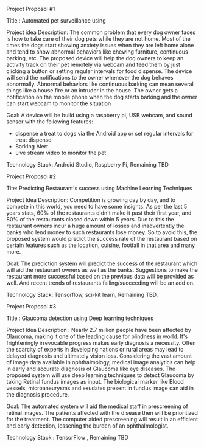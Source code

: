 Project Proposol #1

Title : Automated pet surveillance using 

Project idea Description:
The common problem that every dog owner faces is how to take care of their dog pets while they are not home. Most of the times the dogs start showing anxiety issues when they are left home alone and tend to show abnormal behaviors like chewing furniture, continuous barking, etc.
The proposed device will help the dog owners to keep an activity track on their pet remotely via webcam and feed them by just clicking a button or setting regular intervals for food dispense.
The device will send the notifications to the owner whenever the dog behaves abnormally.
Abnormal behaviors like continuous barking can mean several things like a house fire or an intruder in the house. The owner gets a notification on the mobile phone when the dog starts barking and the owner can start webcam to monitor the situation

Goal:
A device will be build using a raspberry pi, USB webcam, and sound sensor with the following features:
* dispense a treat to dogs via the Android app or set regular intervals for treat dispense.
* Barking Alert
* Live stream video to monitor the pet 

Technology Stack: Android Studio, Raspberry Pi, Remaining TBD

Project Proposol #2

Tite: Predicting Restaurant's success using Machine Learning Techniques

Project Idea Description: 
Competition is growing day by day, and to compete in this world, you need to have some insights. As per the last 5 years stats, 60% of the restaurants didn't make it past their first year, and 80% of the restaurants closed down within 5 years. Due to this the restaurant owners incur a huge amount of losses and inadvertently the banks who lend money to such restaurants lose money.
So to avoid this, the proposed system would predict the success rate of the restaurant based on certain features such as the location, cuisine, footfall in that area and many more.

Goal: 
The prediction system will predict the success of the restaurant which will aid the restaurant owners as well as the banks. Suggestions to make the restaurant more successful based on the previous data will be provided as well. And recent trends of restaurants failing/succeeding will be an add on.

Technology Stack: Tensorflow, sci-kit learn, Remaining TBD.

Project Proposol #3

Title : Glaucoma detection using Deep learning techniques
       
Project Idea Description :
Nearly 2.7 million people have been affected by Glaucoma, making it one of the leading cause for blindness in world. It's frighteningly irrevocable progress makes early diagnosis a necessity. 
Often the scarcity of experts in developing nations or rural areas may lead to delayed diagnosis and ultimately vision loss.
Considering the vast amount of image data available in ophthalmology, medical image analytics can help in early and accurate diagnosis of Glaucoma like eye diseases.
The proposed system will use deep learning techniques to detect Glaucoma by taking Retinal fundus images as input. The biological marker like Blood vessels, microaneurysms and exudates present in fundus image can aid in the diagnosis procedure.

Goal:
The automated system will aid the medical staff in prescreening of retinal images. The patients affected with the disease then will be prioritized for the treatment. 
The  computer aided prescreening will result in an efficient  and early detection, lessening the burden of an ophthalmologist. 

Technology Stack : TensorFlow , Remaining TBD
